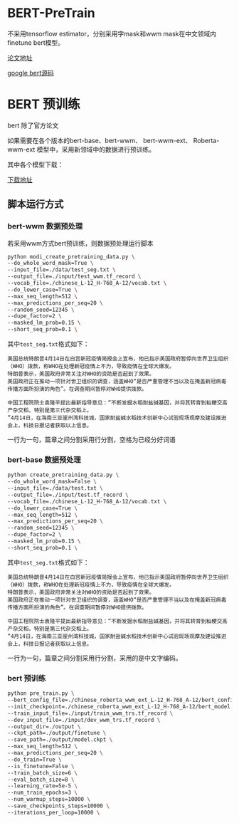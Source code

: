# BERT-PreTrain
不采用tensorflow estimator，分别采用字mask和wwm mask在中文领域内finetune bert模型。

 [论文地址](https://arxiv.org/pdf/1810.04805.pdf)

 [google bert源码](https://github.com/google-research/bert)


# BERT 预训练

bert 除了官方论文

如果需要在各个版本的bert-base、bert-wwm、 bert-wwm-ext、 Roberta-wwm-ext 模型中，采用新领域中的数据进行预训练。

其中各个模型下载：

[下载地址](https://www.ctolib.com/ymcui-Chinese-BERT-wwm.html)

## 脚本运行方式

### bert-wwm 数据预处理

若采用wwm方式bert预训练，则数据预处理运行脚本

```bash
python modi_create_pretraining_data.py \
--do_whole_word_mask=True \
--input_file=./data/test_seg.txt \
--output_file=./input/test_wwm.tf_record \
--vocab_file=./chinese_L-12_H-768_A-12/vocab.txt \
--do_lower_case=True \
--max_seq_length=512 \
--max_predictions_per_seq=20 \
--random_seed=12345 \
--dupe_factor=2 \
--masked_lm_prob=0.15 \
--short_seq_prob=0.1 \
```

其中`test_seg.txt`格式如下：

```text
美国总统特朗普4月14日在白宫新冠疫情简报会上宣布，他已指示美国政府暂停向世界卫生组织（WHO）拨款，称WHO在处理新冠疫情上不力，导致疫情在全球大爆发。
特朗普表示，美国政府非常关注对WHO的资助是否起到了效果。
美国政府正在推动一项针对世卫组织的调查，涵盖WHO“是否严重管理不当以及在掩盖新冠病毒传播方面所扮演的角色”。在调查期间暂停对WHO提供拨款。

中国工程院院士袁隆平提出最新指导意见：“不断发掘水稻耐盐碱基因，并将其转育到籼粳交高产杂交稻，特别是第三代杂交稻上。
”4月14日，在海南三亚崖州湾科技城，国家耐盐碱水稻技术创新中心试验现场观摩及建设推进会上，科技日报记者获取以上信息。
```

一行为一句，篇章之间分割采用行分割，空格为已经分好词语

### bert-base 数据预处理

```bash
python create_pretraining_data.py \
--do_whole_word_mask=False \
--input_file=./data/test.txt \
--output_file=./input/test.tf_record \
--vocab_file=./chinese_L-12_H-768_A-12/vocab.txt \
--do_lower_case=True \
--max_seq_length=512 \
--max_predictions_per_seq=20 \
--random_seed=12345 \
--dupe_factor=2 \
--masked_lm_prob=0.15 \
--short_seq_prob=0.1 \
```

其中`test_seg.txt`格式如下：


```text
美国总统特朗普4月14日在白宫新冠疫情简报会上宣布，他已指示美国政府暂停向世界卫生组织（WHO）拨款，称WHO在处理新冠疫情上不力，导致疫情在全球大爆发。
特朗普表示，美国政府非常关注对WHO的资助是否起到了效果。
美国政府正在推动一项针对世卫组织的调查，涵盖WHO“是否严重管理不当以及在掩盖新冠病毒传播方面所扮演的角色”。在调查期间暂停对WHO提供拨款。

中国工程院院士袁隆平提出最新指导意见：“不断发掘水稻耐盐碱基因，并将其转育到籼粳交高产杂交稻，特别是第三代杂交稻上。
”4月14日，在海南三亚崖州湾科技城，国家耐盐碱水稻技术创新中心试验现场观摩及建设推进会上，科技日报记者获取以上信息。
```

一行为一句，篇章之间分割采用行分割，采用的是中文字编码。

### bert 预训练

```bash
python pre_train.py \
--bert_config_file=./chinese_roberta_wwm_ext_L-12_H-768_A-12/bert_config.json \
--init_checkpoint=./chinese_roberta_wwm_ext_L-12_H-768_A-12/bert_model.ckpt \
--train_input_file=./input/train_wwm_trs.tf_record \
--dev_input_file=./input/dev_wwm_trs.tf_record \
--output_dir=./output \
--ckpt_path=./output/finetune \
--save_path=./output/model.ckpt \
--max_seq_length=512 \
--max_predictions_per_seq=20 \
--do_train=True \
--is_finetune=False \
--train_batch_size=6 \
--eval_batch_size=8 \
--learning_rate=5e-5 \
--num_train_epochs=3 \
--num_warmup_steps=10000 \
--save_checkpoints_steps=10000 \
--iterations_per_loop=10000 \
```

